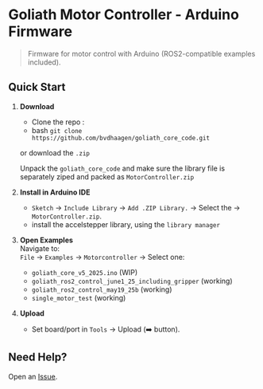 # Goliath Motor Controller - Arduino Firmware

> Firmware for motor control with Arduino (ROS2-compatible examples included).

## Quick Start

1. **Download**  
   - Clone the repo :
   -  bash ``` git clone https://github.com/bvdhaagen/goliath_core_code.git ```
     
   or download the `.zip`
   
     Unpack the ```goliath_core_code``` and make sure the library file is separately ziped and packed as ```MotorController.zip```
   
3. **Install in Arduino IDE**  
   - `Sketch` → `Include Library` → `Add .ZIP Library.` → Select the -> `MotorController.zip`.
   - install the accelstepper library, using the `library manager`

4. **Open Examples**  
   Navigate to:  
   `File` → `Examples` → `Motorcontroller` → Select one:  
   - `goliath_core_v5_2025.ino`                          (WIP)
   - `goliath_ros2_control_june1_25_including_gripper`   (working)  
   - `goliath_ros2_control_may19_25b`                    (working)
   - `single_motor_test`                                 (working)

5. **Upload**  
   - Set board/port in `Tools` → Upload (➡️ button).

## Need Help?
Open an [Issue](https://github.com/bvdhaagen/goliath_core_code/issues).
                                           
